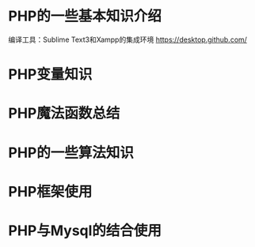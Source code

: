 # PHP的一些基本知识介绍

编译工具：Sublime Text3和Xampp的集成环境
https://desktop.github.com/

# PHP变量知识


# PHP魔法函数总结


# PHP的一些算法知识


# PHP框架使用


# PHP与Mysql的结合使用